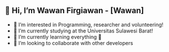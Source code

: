 ## 👋 Hi, I’m Wawan Firgiawan - [Wawan]
- 👀 I’m interested in Programming, researcher and volunteering!
- 🔭 I’m currently studying at the Universitas Sulawesi Barat!
- 🌱 I’m currently learning everything 🤣
- 👯 I’m looking to collaborate with other developers

<!---
WawanFirgiawan is a ✨ special ✨ repository because its `README.md` (this file) appears on your GitHub profile.
You can click the Preview link to take a look at your changes.
--->
